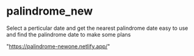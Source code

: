 # palindrome_new
Select a perticular date and get the nearest palindrome date easy to use and find the palindrome date to make some plans 

"https://palindrome-newone.netlify.app/"
